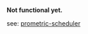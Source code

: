 **Not functional yet.**

see: [prometric-scheduler](https://github.com/nash268/prometric-scheduler)

